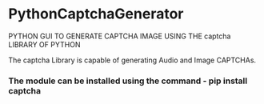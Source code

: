 # PythonCaptchaGenerator
PYTHON GUI TO GENERATE CAPTCHA IMAGE USING THE captcha LIBRARY OF PYTHON

The captcha Library is capable of generating Audio and Image CAPTCHAs.

### The module can be installed using the command - pip install captcha


